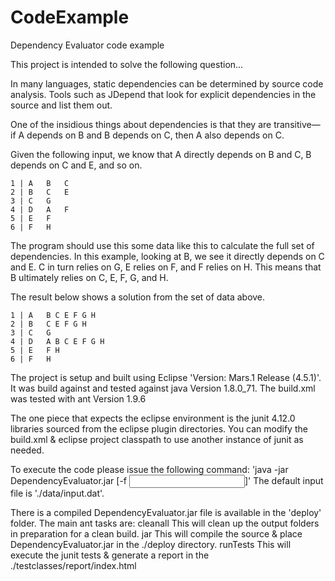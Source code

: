 # CodeExample

Dependency Evaluator code example

This project is intended to solve the following question...

In many languages, static dependencies can be determined by source code analysis. 
Tools such as JDepend that look for explicit dependencies in the source and list them out.

One of the insidious things about dependencies is that they are transitive—if A depends on B and B depends on C, 
then A also depends on C. 

 Given the following input, we know that A directly depends on B and C, B depends on C and E, and so on.

```
1 | A   B   C  
2 | B   C   E  
3 | C   G  
4 | D   A   F  
5 | E   F  
6 | F   H 
```

The program should use this some data like this to calculate the full set of dependencies. In this example, 
looking at B, we see it directly depends on C and E. C in turn relies on G, E relies on F, and F relies on H. 
This means that B ultimately relies on C, E, F, G, and H. 

The result below shows a solution from the set of data above.

```
1 | A   B C E F G H    
2 | B   C E F G H  
3 | C   G  
4 | D   A B C E F G H  
5 | E   F H  
6 | F   H  
```

The project is setup and built using Eclipse 'Version: Mars.1 Release (4.5.1)'.
It was build against and tested against java Version 1.8.0_71.
The build.xml was tested with ant Version 1.9.6

The one piece that expects the eclipse environment is the junit 4.12.0 libraries sourced from the eclipse plugin directories.
You can modify the build.xml & eclipse project classpath to use another instance of junit as needed.

To execute the code please issue the following command:
'java -jar DependencyEvaluator.jar [-f <input file name>]'
The default input file is './data/input.dat'.

There is a compiled DependencyEvaluator.jar file is available in the 'deploy' folder.
The main ant tasks are:
    cleanall  This will clean up the output folders in preparation for a clean build.
    jar       This will compile the source & place DependencyEvaluator.jar in the ./deploy directory.
    runTests  This will execute the junit tests & generate a report in the ./testclasses/report/index.html
    